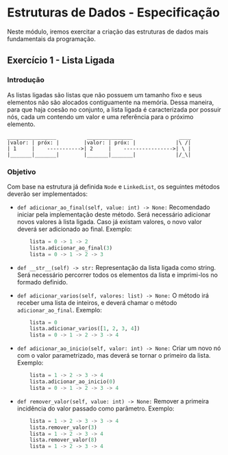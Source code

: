 # Estruturas de Dados - Especificação

Neste módulo, iremos exercitar a criação das estruturas de dados mais fundamentais da programação.

## Exercício 1 - Lista Ligada
### Introdução
As listas ligadas são listas que não possuem um tamanho fixo e seus elementos não são alocados contiguamente na memória. Dessa maneira, para que haja coesão no conjunto, a lista ligada é caracterizada por possuir nós, cada um contendo um valor e uma referência para o próximo elemento.

```
________________          _______________               ____
|valor: | próx: |        |valor: | próx: |             |\ /|
| 1     |    ----------->| 2     |    ---------------->| \ |
|_______|_______|        |_______|_______|             |/_\|
```

### Objetivo
Com base na estrutura já definida `Node` e `LinkedList`, os seguintes métodos deverão ser implementados:

- `def adicionar_ao_final(self, value: int) -> None:`
Recomendado iniciar pela implementação deste método. Será necessário adicionar novos valores à lista ligada. Caso já existam valores, o novo valor deverá ser adicionado ao final. Exemplo:
    ```python
        lista = 0 -> 1 -> 2
        lista.adicionar_ao_final(3)
        lista = 0 -> 1 -> 2 -> 3
    ```

- `def __str__(self) -> str:`
Representação da lista ligada como string. Será necessário percorrer todos os elementos da lista e imprimi-los no formado definido.

- `def adicionar_varios(self, valores: list) -> None:`
O método irá receber uma lista de inteiros, e deverá chamar o método `adicionar_ao_final`. Exemplo:
    ```python
        lista = 0
        lista.adicionar_varios([1, 2, 3, 4])
        lista = 0 -> 1 -> 2 -> 3 -> 4
    ```

- `def adicionar_ao_inicio(self, valor: int) -> None:`
Criar um novo nó com o valor parametrizado, mas deverá se tornar o primeiro da lista. Exemplo:
    ```python
        lista = 1 -> 2 -> 3 -> 4
        lista.adicionar_ao_inicio(0)
        lista = 0 -> 1 -> 2 -> 3 -> 4
    ```
- `def remover_valor(self, value: int) -> None:`
Remover a primeira incidência do valor passado como parâmetro. Exemplo:
    ```python
        lista = 1 -> 2 -> 3 -> 3 -> 4
        lista.remover_valor(3)
        lista = 1 -> 2 -> 3 -> 4
        lista.remover_valor(8)
        lista = 1 -> 2 -> 3 -> 4
    ```